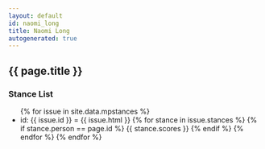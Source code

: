 ```yaml
---
layout: default
id: naomi_long
title: Naomi Long
autogenerated: true
---
```


<h2>{{ page.title }}</h2>

<h3>Stance List</h3>
<ul>
{% for issue in site.data.mpstances %}
  <li>id: {{ issue.id }} = {{ issue.html }}
  {% for stance in issue.stances %}
    {% if stance.person == page.id %}
      {{ stance.scores }}
    {% endif %}
  {% endfor %}
{% endfor %}
</ul>

